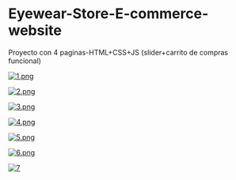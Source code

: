 # Eyewear-Store-E-commerce-website
Proyecto con 4 paginas-HTML+CSS+JS (slider+carrito de compras funcional)

[![1.png](https://i.postimg.cc/NfP5GHsB/1.png)](https://postimg.cc/XpdVQXBz)

[![2.png](https://i.postimg.cc/Xv9Jg1wY/2.png)](https://postimg.cc/McKq6DPC)

[![3.png](https://i.postimg.cc/VsjxLBDc/3.png)](https://postimg.cc/yW8QLRMf)

[![4.png](https://i.postimg.cc/ydv7fMWs/4.png)](https://postimg.cc/Q9KLCnpy)

[![5.png](https://i.postimg.cc/vZphVCZ2/5.png)](https://postimg.cc/TKJn87mn)

[![6.png](https://i.postimg.cc/nVSHqf61/6.png)](https://postimg.cc/9zT5jKX4)

<a href='https://postimg.cc/ctWsNmf8' target='_blank'><img src='https://i.postimg.cc/ctWsNmf8/7.png' border='0' alt='7'/></a>


